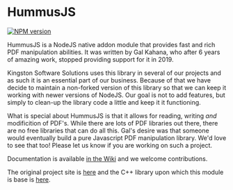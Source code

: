 # HummusJS

[![NPM version](http://img.shields.io/npm/v/hummus.svg?style=flat)](https://www.npmjs.org/package/hummus)

HummusJS is a NodeJS native addon module that provides fast and rich PDF manipulation abilities.  It was written by Gal Kahana, who after 6 years of amazing work, stopped providing support for it in 2019.

Kingston Software Solutions uses this library in several of our projects and as such it is an essential part of our business.  Because of that we have decide to maintain a non-forked version of this library so that we can keep it working with newer versions of NodeJS.  Our goal is not to add features, but simply to clean-up the library code a little and keep it it functioning.

What is special about HummusJS is that it allows for reading, writing *and* modificition of PDF's.  While there are lots of PDF libraries out there, there are no free libraries that can do all this.  Gal's desire was that someone would eventually build a pure Javascript PDF manipulation library.  We'd love to see that too! Please let us know if you are working on such a project.

Documentation is available [in the Wiki](https://github.com/KingstonSoftware/HummusJS/wiki) and we welcome contributions.

The original project site is [here](http://www.pdfhummus.com) and the C++ library upon which this module is base is [here](https://github.com/galkahana/PDF-Writer).
